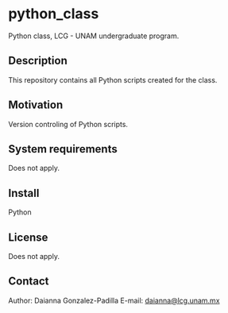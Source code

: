 # python_class

Python class, LCG - UNAM undergraduate program. 

## Description
This repository contains all Python scripts created for the class. 

## Motivation
Version controling of Python scripts.

## System requirements
Does not apply.

## Install
Python 

## License
Does not apply.

## Contact
Author: Daianna Gonzalez-Padilla
E-mail: daianna@lcg.unam.mx


